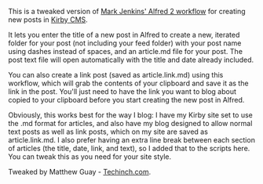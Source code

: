 This is a tweaked version of [Mark Jenkins' Alfred 2 workflow](http://plausiblethought.net/creating-new-blog-posts-with-an-alfred-workflow) for creating new posts in [Kirby CMS](http://getkirby.com/).

It lets you enter the title of a new post in Alfred to create a new, iterated folder for your post (not including your feed folder) with your post name using dashes instead of spaces, and an article.md file for your post. The post text file will open automatically with the title and date already included.

You can also create a link post (saved as article.link.md) using this workflow, which will grab the contents of your clipboard and save it as the link in the post. You'll just need to have the link you want to blog about copied to your clipboard before you start creating the new post in Alfred.

Obviously, this works best for the way I blog: I have my Kirby site set to use the .md format for articles, and also have my blog designed to allow normal text posts as well as link posts, which on my site are saved as article.link.md. I also prefer having an extra line break between each section of articles (the title, date, link, and text), so I added that to the scripts here. You can tweak this as you need for your site style.

Tweaked by Matthew Guay - [Techinch.com](http://techinch.com/).